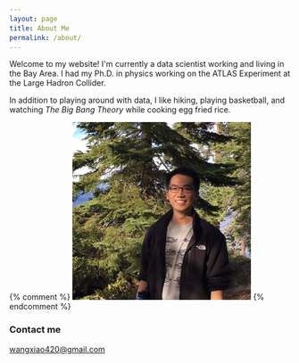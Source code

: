 ```yaml
---
layout: page
title: About Me
permalink: /about/
---
```


Welcome to my website! I'm currently a data scientist working and living in the Bay Area. I had my Ph.D. in physics working on the ATLAS Experiment at the Large Hadron Collider.

In addition to playing around with data, I like hiking, playing basketball, and watching *The Big Bang Theory* while cooking egg fried rice.

{% comment %}
![_config.yml](/images/IMG_0527.jpg)
{% endcomment %}

### Contact me

[wangxiao420@gmail.com](mailto:wangxiao420@gmail.com)
